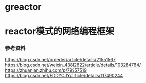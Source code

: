 # greactor
# reactor模式的网络编程框架
### 参考资料

https://blog.csdn.net/ordeder/article/details/21551567  
https://blog.csdn.net/weixin_43812622/article/details/103284764/  
https://zhuanlan.zhihu.com/p/79957519  
https://blog.csdn.net/EDDYCJY/article/details/117490244